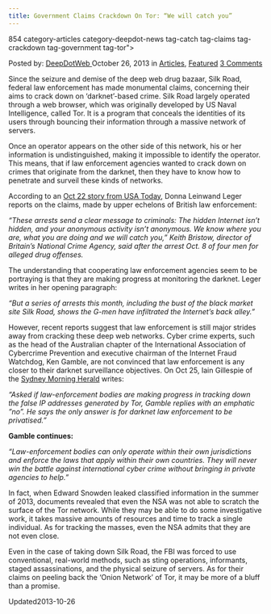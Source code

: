 ```yaml
---
title: Government Claims Crackdown On Tor: “We will catch you”
---
```

854 category-articles category-deepdot-news tag-catch tag-claims tag-crackdown tag-government tag-tor">

<p class="post-meta">
<span>Posted by: <a href="https://www.deepdotweb.com/author/admin/" title="">DeepDotWeb </a></span>
<span>October 26, 2013</span>
<span>in <a href="https://www.deepdotweb.com/category/articles/" rel="category tag">Articles</a>, <a href="https://www.deepdotweb.com/category/deepdot-news/" rel="category tag">Featured</a></span>
<span><a href="https://www.deepdotweb.com/2013/10/26/government-claims-crackdown-on-tor-we-will-catch-you/#comments">3 Comments</a></span>
</p>
<div class="clear"></div>
<div class="entry">
<p>Since the seizure and demise of the deep web drug bazaar, Silk Road, federal law enforcement has made monumental claims, concerning their aims to crack down on ‘darknet’-based crime. Silk Road largely operated through a web browser, which was originally developed by US Naval Intelligence, called Tor. It is a program that conceals the identities of its users through bouncing their information through a massive network of servers.</p>
<p>Once an operator appears on the other side of this network, his or her information is undistinguished, making it impossible to identify the operator. This means, that if law enforcement agencies wanted to crack down on crimes that originate from the darknet, then they have to know how to penetrate and surveil these kinds of networks.</p>
<p>According to an <a href="http://www.usatoday.com/story/news/nation/2013/10/21/fbi-cracks-silk-road/2984921/">Oct 22 story from USA Today</a>, Donna Leinwand Leger reports on the claims, made by upper echelons of British law enforcement:</p>
<p><em>&#8220;These arrests send a clear message to criminals: The hidden Internet isn&#8217;t hidden, and your anonymous activity isn&#8217;t anonymous. We know where you are, what you are doing and we will catch you,&#8221; Keith Bristow, director of Britain&#8217;s National Crime Agency, said after the arrest Oct. 8 of four men for alleged drug offenses.</em></p>
<p>The understanding that cooperating law enforcement agencies seem to be portraying is that they are making progress at monitoring the darknet. Leger writes in her opening paragraph:</p>
<p><em>“But a series of arrests this month, including the bust of the black market site Silk Road, shows the G-men have infiltrated the Internet&#8217;s back alley.”</em></p>
<p>However, recent reports suggest that law enforcement is still major strides away from cracking these deep web networks. Cyber crime experts, such as the head of the Australian chapter of the International Association of Cybercrime Prevention and executive chairman of the Internet Fraud Watchdog, Ken Gamble, are not convinced that law enforcement is any closer to their darknet surveillance objectives. On Oct 25, Iain Gillespie of the <a href="http://www.smh.com.au/digital-life/digital-life-news/cyber-cops-probe-the-deep-web-20131023-2vzqp.html">Sydney Morning Herald</a> writes:</p>
<p><em>“Asked if law-enforcement bodies are making progress in tracking down the false IP addresses generated by Tor, Gamble replies with an emphatic &#8221;no&#8221;. He says the only answer is for darknet law enforcement to be privatised.”</em></p>
<p><strong>Gamble continues:</strong></p>
<p><em>“Law-enforcement bodies can only operate within their own jurisdictions and enforce the laws that apply within their own countries. They will never win the battle against international cyber crime without bringing in private agencies to help.&#8221;</em></p>
<p>In fact, when Edward Snowden leaked classified information in the summer of 2013, documents revealed that even the NSA was not able to scratch the surface of the Tor network. While they may be able to do some investigative work, it takes massive amounts of resources and time to track a single individual. As for tracking the masses, even the NSA admits that they are not even close.</p>
<p>Even in the case of taking down Silk Road, the FBI was forced to use conventional, real-world methods, such as sting operations, informants, staged assassinations, and the physical seizure of servers. As for their claims on peeling back the ‘Onion Network’ of Tor, it may be more of a bluff than a promise.</p>
</div>
<span style="display:none"><a href="https://www.deepdotweb.com/tag/catch/" rel="tag">catch</a> <a href="https://www.deepdotweb.com/tag/claims/" rel="tag">claims</a> <a href="https://www.deepdotweb.com/tag/crackdown/" rel="tag">crackdown</a> <a href="https://www.deepdotweb.com/tag/government/" rel="tag">government</a> <a href="https://www.deepdotweb.com/tag/tor/" rel="tag">tor</a></span> 
Updated2013-10-26